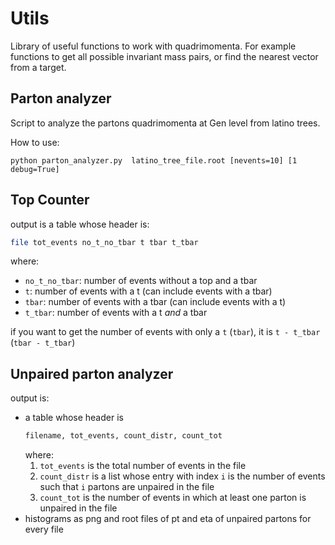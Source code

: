 # Utils
Library of useful functions to work with quadrimomenta. 
For example functions to get all possible invariant mass pairs, or find the nearest vector from a target.


## Parton analyzer
Script to analyze the partons quadrimomenta at Gen level from latino trees. 

How to use:
```
python parton_analyzer.py  latino_tree_file.root [nevents=10] [1 debug=True]
```

## Top Counter

output is a table whose header is:

```.bash
file tot_events no_t_no_tbar t tbar t_tbar
```

where:

* `no_t_no_tbar`: number of events without a top and a tbar
* `t`: number of events with a t (can include events with a tbar)
* `tbar`: number of events with a tbar (can include events with a t)
* `t_tbar`: number of events with a t _and_ a tbar

if you want to get the number of events with only a `t` (`tbar`), it is `t - t_tbar` (`tbar - t_tbar`)

## Unpaired parton analyzer

output is:

* a table whose header is
  ```.bash
  filename, tot_events, count_distr, count_tot
  ```
  where:
  1. `tot_events` is the total number of events in the file
  1. `count_distr` is a list whose entry with index `i` is the number of events such that `i` partons are unpaired in the file
  2. `count_tot` is the number of events in which at least one parton is unpaired in the file
* histograms as png and root files of pt and eta of unpaired partons for every file
